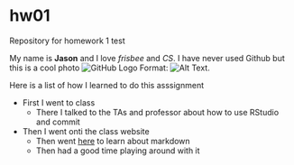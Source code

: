 # hw01
Repository for homework 1
test

My name is **Jason** and I love *frisbee* and *CS*. I have never used Github but this is a cool photo ![GitHub Logo](/images/logo.png)
Format: ![Alt Text](url).

Here is a list of how I learned to do this asssignment 

* First I went to class
  * There I talked to the TAs and professor about how to use RStudio and commit
* Then I went onti the class website 
  * Then went [here](https://guides.github.com/features/mastering-markdown/) to learn about markdown
  * Then had a good time playing around with it
